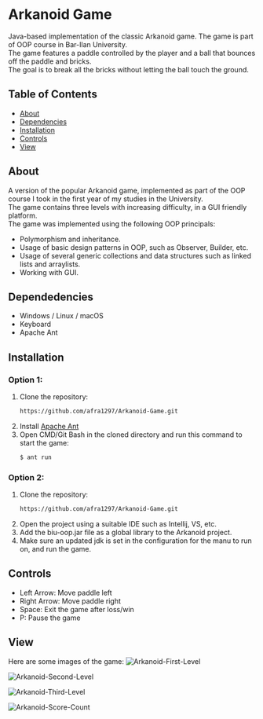 # Arkanoid Game
Java-based implementation of the classic Arkanoid game. The game is part of OOP course in Bar-Ilan University.  
The game features a paddle controlled by the player and a ball that bounces off the paddle and bricks.  
The goal is to break all the bricks without letting the ball touch the ground.

## Table of Contents
- [About](#about-the-project)
- [Dependencies](#dependencies)
- [Installation](#installation)
- [Controls](#controls)
- [View](#view)

## About
A version of the popular Arkanoid game, implemented as part of the OOP course I took in the first year of my studies in the University.  
The game contains three levels with increasing difficulty, in a GUI friendly platform.  
The game was implemented using the following OOP principals:  
- Polymorphism and inheritance.  
- Usage of basic design patterns in OOP, such as Observer, Builder, etc.  
- Usage of several generic collections and data structures such as linked lists and arraylists.  
- Working with GUI.  

## Dependedencies
- Windows / Linux / macOS  
- Keyboard  
- Apache Ant  

## Installation
### Option 1:  
1. Clone the repository:
   ```bash
   https://github.com/afra1297/Arkanoid-Game.git    
2. Install [Apache Ant](https://ant.apache.org/bindownload.cgi)  
3. Open CMD/Git Bash in the cloned directory and run this command to start the game:
   ```bash  
   $ ant run

### Option 2:
1. Clone the repository:
   ```bash
   https://github.com/afra1297/Arkanoid-Game.git
2. Open the project using a suitable IDE such as Intellij, VS, etc.
3. Add the biu-oop.jar file as a global library to the Arkanoid project.
4. Make sure an updated jdk is set in the configuration for the manu to run on, and run the game.
 
## Controls
- Left Arrow: Move paddle left
- Right Arrow: Move paddle right
- Space: Exit the game after loss/win
- P: Pause the game

## View
Here are some images of the game:
![Arkanoid-First-Level](https://github.com/user-attachments/assets/f081bbd6-ec1d-479e-84a9-6d1e7ba12482)  

![Arkanoid-Second-Level](https://github.com/user-attachments/assets/97aea63e-bb60-4284-ac9e-15f129a9ef80)  

![Arkanoid-Third-Level](https://github.com/user-attachments/assets/675742a8-3c94-417b-a0de-ebb7334c9e76) 

![Arkanoid-Score-Count](https://github.com/user-attachments/assets/82c3fd5f-93f5-476e-86b9-77a672181a9b)






